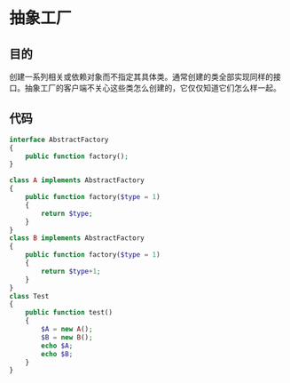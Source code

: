 # 抽象工厂

## 目的

创建一系列相关或依赖对象而不指定其具体类。通常创建的类全部实现同样的接口。抽象工厂的客户端不关心这些类怎么创建的，它仅仅知道它们怎么样一起。

## 代码

```php
interface AbstractFactory
{
    public function factory();
}

class A implements AbstractFactory
{
    public function factory($type = 1)
    {
        return $type;
    }
}
class B implements AbstractFactory
{
    public function factory($type = 1)
    {
        return $type+1;
    }
}
class Test
{
    public function test()
    {
        $A = new A();
        $B = new B();
        echo $A;
        echo $B;
    }
}
```
